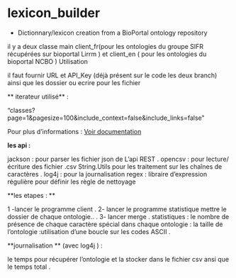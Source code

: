 # lexicon_builder
* Dictionnary/lexicon creation from a BioPortal ontology repository

il y a deux classe main client_fr(pour les ontologies du groupe SIFR récupérées sur bioportal Lirrm ) et client_en ( pour les ontologies du bioportal NCBO ) 
Utilisation 

il faut fournir URL et API_Key (déjà présent sur le code  les deux branch)
ainsi que les dossier ou ecrire  pour les fichier 

** iterateur utilisé** : 

“classes?page=1&pagesize=100&include_context=false&include_links=false"


 Pour plus  d’informations  : 
[ Voir documentation ](http://data.bioontology.org/documentation)


**les api :**

jackson : pour parser les fichier json de L’api REST .
opencsv : pour lecture/écriture des fichier .csv
String.Utils pour les traitement  sur les chaînes de caractères .
log4j : pour la journalisation 
regex : libraire d’expression régulière pour définir les règle de nettoyage 

**les etapes  : **

1 -lancer le programme client  .
2- lancer le programme statistique mettre le dossier de chaque  ontologie.. .
3- lancer merge .
statistiques :
le nombre de présence de chaque caractère spécial dans chaque ontologie :
la taille de l’ontologie :utilisation d’une boucle sur les  codes ASCII .

**journalisation ** (avec log4j  ) :

le temps pour récupérer l’ontologie et la stocker dans le fichier csv ansi que le temps total   .
